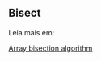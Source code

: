 ## Bisect



Leia mais em:

[Array bisection algorithm][0]

[0]: https://docs.python.org/3/library/bisect.html#other-examples